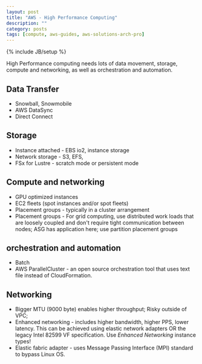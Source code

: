 ```yaml
---
layout: post
title: "AWS - High Performance Computing"
description: ""
category: posts
tags: [compute, aws-guides, aws-solutions-arch-pro]
---
```

{% include JB/setup %}

High Performance computing needs lots of data movement, storage, compute and networking, as well as orchestration and automation.

## Data Transfer
- Snowball, Snowmobile
- AWS DataSync
- Direct Connect

## Storage
- Instance attached - EBS io2, instance storage
- Network storage - S3, EFS, 
- FSx for Lustre - scratch mode or persistent mode

## Compute and networking
- GPU optimized instances
- EC2 fleets (spot instances and/or spot fleets)
- Placement groups - typically in a cluster arrangement
- Placement groups - For grid computing, use distributed work loads that are loosely coupled and don't require tight communication between nodes; ASG has application here; use partition placement groups

## orchestration and automation
- Batch
- AWS ParallelCluster - an open source orchestration tool that uses text file instead of CloudFormation.

## Networking

- Bigger MTU (9000 byte) enables higher throughput; Risky outside of VPC; 
- Enhanced networking - includes higher bandwidth, higher PPS, lower latency. This can be achieved using elastic network adapters OR the legacy Intel 82599 VF specification. Use _Enhanced Networking_ instance types!
- Elastic fabric adapter - uses Message Passing Interface (MPI) standard to bypass Linux OS.